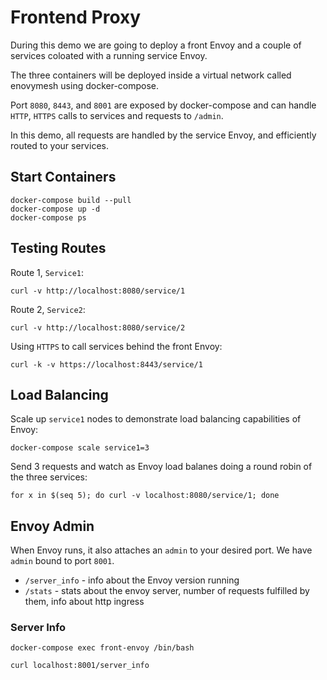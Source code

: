 # Frontend Proxy
During this demo we are going to deploy a front Envoy and a couple of services coloated with a running service Envoy.

The three containers will be deployed inside a virtual network called enovymesh using docker-compose.

Port `8080`, `8443`, and `8001` are exposed by docker-compose and can handle `HTTP`, `HTTPS` calls to services and requests to `/admin`.

In this demo, all requests are handled by the service Envoy, and efficiently routed to your services.

## Start Containers
```
docker-compose build --pull
docker-compose up -d
docker-compose ps
```

## Testing Routes
Route 1, `Service1`:
```
curl -v http://localhost:8080/service/1
```

Route 2, `Service2`:
```
curl -v http://localhost:8080/service/2
```

Using `HTTPS` to call services behind the front Envoy:
```
curl -k -v https://localhost:8443/service/1
```

## Load Balancing
Scale up `service1` nodes to demonstrate load balancing capabilities of Envoy:
```
docker-compose scale service1=3
```

Send 3 requests and watch as Envoy load balanes doing a round robin of the three services:
```
for x in $(seq 5); do curl -v localhost:8080/service/1; done
```

## Envoy Admin
When Envoy runs, it also attaches an `admin` to your desired port. We have `admin` bound to port `8001`.

- `/server_info` - info about the Envoy version running
- `/stats` - stats about the envoy server, number of requests fulfilled by them, info about http ingress

### Server Info
```
docker-compose exec front-envoy /bin/bash

curl localhost:8001/server_info
```